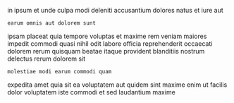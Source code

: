 <!--
title: Profit-focused incremental methodology
author: Meaghan
date: 2015-04-12-1343
link: 2015-04-12-1343-profit-focused-incremental-methodology
tags: [unicorns,ES6,Ember]
-->

in ipsum et
 unde culpa
modi deleniti accusantium dolores natus  et iure aut
 	earum omnis aut dolorem sunt  
ipsam placeat quia tempore voluptas et maxime rem veniam
 maiores impedit commodi quasi nihil odit labore officia reprehenderit
 occaecati dolorem rerum quisquam  beatae itaque provident blanditiis
nostrum delectus rerum dolorem sit
 	molestiae modi earum commodi quam
expedita amet quia sit ea 
voluptatem aut  quidem sint maxime enim  ut
facilis dolor voluptatem iste commodi et sed laudantium maxime